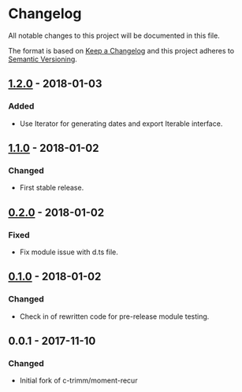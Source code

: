 # Changelog
All notable changes to this project will be documented in this file.

The format is based on [Keep a Changelog](http://keepachangelog.com/en/1.0.0/)
and this project adheres to [Semantic Versioning](http://semver.org/spec/v2.0.0.html).

## [1.2.0] - 2018-01-03
### Added
- Use Iterator for generating dates and export Iterable interface. 

## [1.1.0] - 2018-01-02
### Changed
- First stable release.

## [0.2.0] - 2018-01-02
### Fixed
- Fix module issue with d.ts file.

## [0.1.0] - 2018-01-02
### Changed
- Check in of rewritten code for pre-release module testing.

## 0.0.1 - 2017-11-10
### Changed
- Initial fork of c-trimm/moment-recur


[Unreleased]: https://github.com/olivierlacan/keep-a-changelog/compare/v1.2.0...HEAD
[1.2.0]: https://github.com/jefbarn/moment-recur-ts/compare/v1.1.0...v1.2.0
[1.1.0]: https://github.com/jefbarn/moment-recur-ts/compare/v0.2.0...v1.1.0
[0.2.0]: https://github.com/jefbarn/moment-recur-ts/compare/v0.1.0...v0.2.0
[0.1.0]: https://github.com/jefbarn/moment-recur-ts/compare/v0.0.1...v0.1.0
